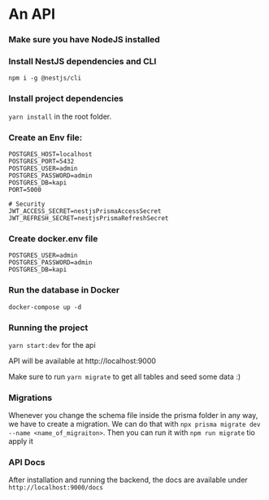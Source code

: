 # An API

### Make sure you have NodeJS installed

### Install NestJS dependencies and CLI

`npm i -g @nestjs/cli`

### Install project dependencies
`yarn install` in the root folder.

### Create an Env file:
```dotenv
POSTGRES_HOST=localhost
POSTGRES_PORT=5432
POSTGRES_USER=admin
POSTGRES_PASSWORD=admin
POSTGRES_DB=kapi
PORT=5000

# Security
JWT_ACCESS_SECRET=nestjsPrismaAccessSecret
JWT_REFRESH_SECRET=nestjsPrismaRefreshSecret
```

### Create docker.env file
```dotenv
POSTGRES_USER=admin
POSTGRES_PASSWORD=admin
POSTGRES_DB=kapi
```

### Run the database in Docker
`docker-compose up -d`

### Running the project

`yarn start:dev` for the api

API will be available at http://localhost:9000

Make sure to run `yarn migrate` to get all tables and seed some data :)


### Migrations
Whenever you change the schema file inside the prisma folder in any way, we have to create a migration.
We can do that with `npx prisma migrate dev --name <name_of_migraiton>`. Then you can run it with `npm run migrate` tio apply it


### API Docs

After installation and running the backend, the docs are available under `http://localhost:9000/docs`
